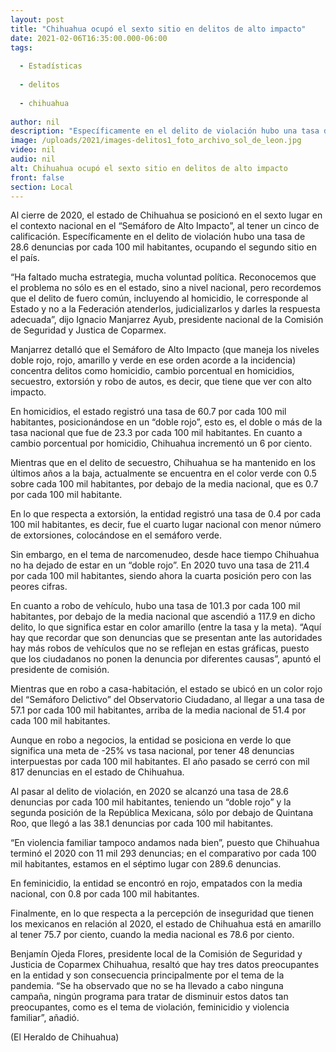 ```yaml
---
layout: post
title: "Chihuahua ocupó el sexto sitio en delitos de alto impacto"
date: 2021-02-06T16:35:00.000-06:00
tags:
  
  - Estadísticas
  
  - delitos
  
  - chihuahua
  
author: nil
description: "Específicamente en el delito de violación hubo una tasa de 28.6 denuncias por cada 100 mil habitantes, ocupando el segundo sitio en el país"
image: /uploads/2021/images-delitos1_foto_archivo_sol_de_leon.jpg
video: nil
audio: nil
alt: Chihuahua ocupó el sexto sitio en delitos de alto impacto
front: false
section: Local
---
```


Al cierre de 2020, el estado de Chihuahua se posicionó en el sexto lugar en el contexto nacional en el “Semáforo de Alto Impacto”, al tener un cinco de calificación. Específicamente en el delito de violación hubo una tasa de 28.6 denuncias por cada 100 mil habitantes, ocupando el segundo sitio en el país.

“Ha faltado mucha estrategia, mucha voluntad política. Reconocemos que el problema no sólo es en el estado, sino a nivel nacional, pero recordemos que el delito de fuero común, incluyendo al homicidio, le corresponde al Estado y no a la Federación atenderlos, judicializarlos y darles la respuesta adecuada”, dijo Ignacio Manjarrez Ayub, presidente nacional de la Comisión de Seguridad y Justica de Coparmex.

Manjarrez detalló que el Semáforo de Alto Impacto (que maneja los niveles doble rojo, rojo, amarillo y verde en ese orden acorde a la incidencia) concentra delitos como homicidio, cambio porcentual en homicidios, secuestro, extorsión y robo de autos, es decir, que tiene que ver con alto impacto.

En homicidios, el estado registró una tasa de 60.7 por cada 100 mil habitantes, posicionándose en un “doble rojo”, esto es, el doble o más de la tasa nacional que fue de 23.3 por cada 100 mil habitantes. En cuanto a cambio porcentual por homicidio, Chihuahua incrementó un 6 por ciento.

Mientras que en el delito de secuestro, Chihuahua se ha mantenido en los últimos años a la baja, actualmente se encuentra en el color verde con 0.5 sobre cada 100 mil habitantes, por debajo de la media nacional, que es 0.7 por cada 100 mil habitante.

En lo que respecta a extorsión, la entidad registró una tasa de 0.4 por cada 100 mil habitantes, es decir, fue el cuarto lugar nacional con menor número de extorsiones, colocándose en el semáforo verde.

Sin embargo, en el tema de narcomenudeo, desde hace tiempo Chihuahua no ha dejado de estar en un “doble rojo”. En 2020 tuvo una tasa de 211.4 por cada 100 mil habitantes, siendo ahora la cuarta posición pero con las peores cifras.

En cuanto a robo de vehículo, hubo una tasa de 101.3 por cada 100 mil habitantes, por debajo de la media nacional que ascendió a 117.9 en dicho delito, lo que significa estar en color amarillo (entre la tasa y la meta). “Aquí hay que recordar que son denuncias que se presentan ante las autoridades hay más robos de vehículos que no se reflejan en estas gráficas, puesto que los ciudadanos no ponen la denuncia por diferentes causas”, apuntó el presidente de comisión.

Mientras que en robo a casa-habitación, el estado se ubicó en un color rojo del “Semáforo Delictivo” del Observatorio Ciudadano, al llegar a una tasa de 57.1 por cada 100 mil habitantes, arriba de la media nacional de 51.4 por cada 100 mil habitantes.

Aunque en robo a negocios, la entidad se posiciona en verde lo que significa una meta de -25% vs tasa nacional, por tener 48 denuncias interpuestas por cada 100 mil habitantes. El año pasado se cerró con mil 817 denuncias en el estado de Chihuahua.

Al pasar al delito de violación, en 2020 se alcanzó una tasa de 28.6 denuncias por cada 100 mil habitantes, teniendo un “doble rojo” y la segunda posición de la República Mexicana, sólo por debajo de Quintana Roo, que llegó a las 38.1 denuncias por cada 100 mil habitantes.

“En violencia familiar tampoco andamos nada bien”, puesto que Chihuahua terminó el 2020 con 11 mil 293 denuncias; en el comparativo por cada 100 mil habitantes, estamos en el séptimo lugar con 289.6 denuncias.

En feminicidio, la entidad se encontró en rojo, empatados con la media nacional, con 0.8 por cada 100 mil habitantes.

Finalmente, en lo que respecta a la percepción de inseguridad que tienen los mexicanos en relación al 2020, el estado de Chihuahua está en amarillo al tener 75.7 por ciento, cuando la media nacional es 78.6 por ciento.

Benjamín Ojeda Flores, presidente local de la Comisión de Seguridad y Justicia de Coparmex Chihuahua, resaltó que hay tres datos preocupantes en la entidad y son consecuencia principalmente por el tema de la pandemia. “Se ha observado que no se ha llevado a cabo ninguna campaña, ningún programa para tratar de disminuir estos datos tan preocupantes, como es el tema de violación, feminicidio y violencia familiar”, añadió.

(El Heraldo de Chihuahua)